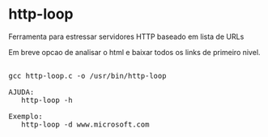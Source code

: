 # http-loop
Ferramenta para estressar servidores HTTP baseado em lista de URLs

Em breve opcao de analisar o html e baixar todos os links de primeiro nivel.

<pre>

gcc http-loop.c -o /usr/bin/http-loop

AJUDA:
   http-loop -h

Exemplo:
   http-loop -d www.microsoft.com


</pre>

